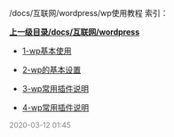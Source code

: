 /docs/互联网/wordpress/wp使用教程 索引：


**[上一级目录/docs/互联网/wordpress](/docs/互联网/wordpress/index.md)**

- [1-wp基本使用](/docs/互联网/wordpress/wp使用教程/1-wp基本使用.md)

- [2-wp的基本设置](/docs/互联网/wordpress/wp使用教程/2-wp的基本设置.md)

- [3-wp常用插件说明](/docs/互联网/wordpress/wp使用教程/3-wp常用插件说明.md)

- [4-wp常用插件说明](/docs/互联网/wordpress/wp使用教程/4-wp常用插件说明.md)


<font size=2 color='grey'> 2020-03-12 01:45 </font>